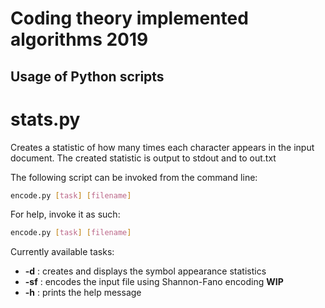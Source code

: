 # Coding theory implemented algorithms 2019

## Usage of Python scripts

# stats.py

Creates a statistic of how many times each character appears in the input document. The created statistic is output to stdout and to out.txt

The following script can be invoked from the command line:

```bash
encode.py [task] [filename]
```

For help, invoke it as such:

```bash
encode.py [task] [filename]
```

Currently available tasks:
 - **-d** : creates and displays the symbol appearance statistics
 - **-sf** : encodes the input file using Shannon-Fano encoding **WIP**
 - **-h** :  prints the help message
